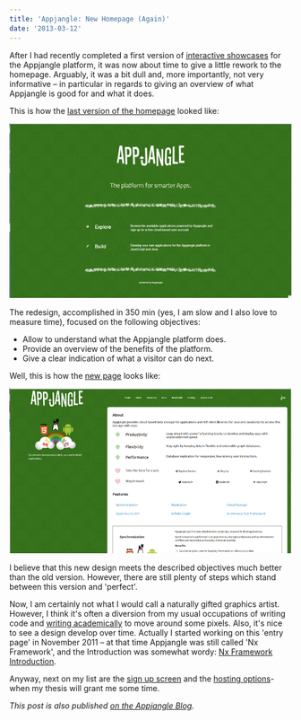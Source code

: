 ```yaml
---
title: 'Appjangle: New Homepage (Again)'
date: '2013-03-12'
---
```


After I had recently completed a first version of [interactive showcases](http://appjangle.blogspot.com/2013/02/appjangle-showcase-released.html) for the Appjangle platform, it was now about time to give a little rework to the homepage. Arguably, it was a bit dull and, more importantly, not very informative – in particular in regards to giving an overview of what Appjangle is good for and what it does.

This is how the [last version of the homepage](http://appjangle.blogspot.com/2012/10/appjanglecom-redesign-coming.html) looked like:

![](images/031213_2138_appjanglene1.png)

The redesign, accomplished in 350 min (yes, I am slow and I also love to measure time), focused on the following objectives:

- Allow to understand what the Appjangle platform does.
- Provide an overview of the benefits of the platform.
- Give a clear indication of what a visitor can do next.

Well, this is how the [new page](http://appjangle.com) looks like:

![](images/031213_2138_appjanglene2.png)

I believe that this new design meets the described objectives much better than the old version. However, there are still plenty of steps which stand between this version and 'perfect'.

Now, I am certainly not what I would call a naturally gifted graphics artist. However, I think it's often a diversion from my usual occupations of writing code and [writing academically](http://www.mxro.de/short-cv) to move around some pixels. Also, it's nice to see a design develop over time. Actually I started working on this 'entry page' in November 2011 – at that time Appjangle was still called 'Nx Framework', and the Introduction was somewhat wordy: [Nx Framework Introduction](https://sites.google.com/site/thecloudnexus/).

Anyway, next on my list are the [sign up screen](http://appjangle.com/signup) and the [hosting options](http://appjangle.com/hosting)\- when my thesis will grant me some time.

_This post is also published [on the Appjangle Blog](http://appjangle.blogspot.co.nz/2013/03/after-i-had-recently-completed-first.html)._
